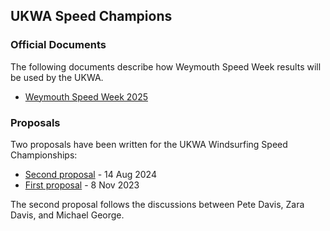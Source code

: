 ## UKWA Speed Champions

### Official Documents

The following documents describe how Weymouth Speed Week results will be used by the UKWA.

- [Weymouth Speed Week 2025](2025.md)



### Proposals

Two proposals have been written for the UKWA Windsurfing Speed Championships:

- [Second proposal](proposal-2/README.md) - 14 Aug 2024
- [First proposal](proposal-1/README.md) - 8 Nov 2023

The second proposal follows the discussions between Pete Davis, Zara Davis, and Michael George.
